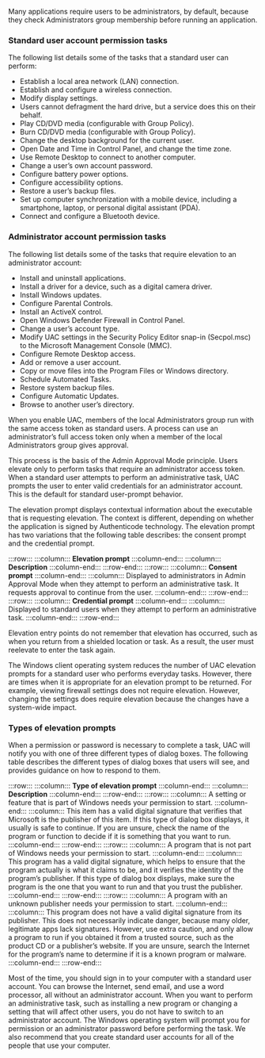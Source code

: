 Many applications require users to be administrators, by default, because they check Administrators group membership before running an application.

### Standard user account permission tasks

The following list details some of the tasks that a standard user can perform:

 -  Establish a local area network (LAN) connection.
 -  Establish and configure a wireless connection.
 -  Modify display settings.
 -  Users cannot defragment the hard drive, but a service does this on their behalf.
 -  Play CD/DVD media (configurable with Group Policy).
 -  Burn CD/DVD media (configurable with Group Policy).
 -  Change the desktop background for the current user.
 -  Open Date and Time in Control Panel, and change the time zone.
 -  Use Remote Desktop to connect to another computer.
 -  Change a user’s own account password.
 -  Configure battery power options.
 -  Configure accessibility options.
 -  Restore a user’s backup files.
 -  Set up computer synchronization with a mobile device, including a smartphone, laptop, or personal digital assistant (PDA).
 -  Connect and configure a Bluetooth device.

### Administrator account permission tasks

The following list details some of the tasks that require elevation to an administrator account:

 -  Install and uninstall applications.
 -  Install a driver for a device, such as a digital camera driver.
 -  Install Windows updates.
 -  Configure Parental Controls.
 -  Install an ActiveX control.
 -  Open Windows Defender Firewall in Control Panel.
 -  Change a user’s account type.
 -  Modify UAC settings in the Security Policy Editor snap-in (Secpol.msc) to the Microsoft Management Console (MMC).
 -  Configure Remote Desktop access.
 -  Add or remove a user account.
 -  Copy or move files into the Program Files or Windows directory.
 -  Schedule Automated Tasks.
 -  Restore system backup files.
 -  Configure Automatic Updates.
 -  Browse to another user’s directory.

When you enable UAC, members of the local Administrators group run with the same access token as standard users. A process can use an administrator’s full access token only when a member of the local Administrators group gives approval.

This process is the basis of the Admin Approval Mode principle. Users elevate only to perform tasks that require an administrator access token. When a standard user attempts to perform an administrative task, UAC prompts the user to enter valid credentials for an administrator account. This is the default for standard user-prompt behavior.

The elevation prompt displays contextual information about the executable that is requesting elevation. The context is different, depending on whether the application is signed by Authenticode technology. The elevation prompt has two variations that the following table describes: the consent prompt and the credential prompt.

:::row:::
  :::column:::
    **Elevation prompt**
  :::column-end:::
  :::column:::
    **Description**
  :::column-end:::
:::row-end:::
:::row:::
  :::column:::
    **Consent prompt**
  :::column-end:::
  :::column:::
    Displayed to administrators in Admin Approval Mode when they attempt to perform an administrative task. It requests approval to continue from the user.
  :::column-end:::
:::row-end:::
:::row:::
  :::column:::
    **Credential prompt**
  :::column-end:::
  :::column:::
    Displayed to standard users when they attempt to perform an administrative task.
  :::column-end:::
:::row-end:::


Elevation entry points do not remember that elevation has occurred, such as when you return from a shielded location or task. As a result, the user must reelevate to enter the task again.

The Windows client operating system reduces the number of UAC elevation prompts for a standard user who performs everyday tasks. However, there are times when it is appropriate for an elevation prompt to be returned. For example, viewing firewall settings does not require elevation. However, changing the settings does require elevation because the changes have a system-wide impact.

### Types of elevation prompts

When a permission or password is necessary to complete a task, UAC will notify you with one of three different types of dialog boxes. The following table describes the different types of dialog boxes that users will see, and provides guidance on how to respond to them.

:::row:::
  :::column:::
    **Type of elevation prompt**
  :::column-end:::
  :::column:::
    **Description**
  :::column-end:::
:::row-end:::
:::row:::
  :::column:::
    A setting or feature that is part of Windows needs your permission to start.
  :::column-end:::
  :::column:::
    This item has a valid digital signature that verifies that Microsoft is the publisher of this item. If this type of dialog box displays, it usually is safe to continue. If you are unsure, check the name of the program or function to decide if it is something that you want to run.
  :::column-end:::
:::row-end:::
:::row:::
  :::column:::
    A program that is not part of Windows needs your permission to start.
  :::column-end:::
  :::column:::
    This program has a valid digital signature, which helps to ensure that the program actually is what it claims to be, and it verifies the identity of the program’s publisher. If this type of dialog box displays, make sure the program is the one that you want to run and that you trust the publisher.
  :::column-end:::
:::row-end:::
:::row:::
  :::column:::
    A program with an unknown publisher needs your permission to start.
  :::column-end:::
  :::column:::
    This program does not have a valid digital signature from its publisher. This does not necessarily indicate danger, because many older, legitimate apps lack signatures. However, use extra caution, and only allow a program to run if you obtained it from a trusted source, such as the product CD or a publisher’s website. If you are unsure, search the Internet for the program’s name to determine if it is a known program or malware.
  :::column-end:::
:::row-end:::


Most of the time, you should sign in to your computer with a standard user account. You can browse the Internet, send email, and use a word processor, all without an administrator account. When you want to perform an administrative task, such as installing a new program or changing a setting that will affect other users, you do not have to switch to an administrator account. The Windows operating system will prompt you for permission or an administrator password before performing the task. We also recommend that you create standard user accounts for all of the people that use your computer.
